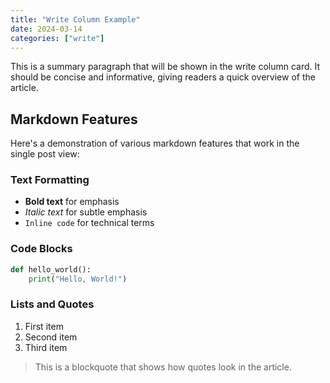 ```yaml
---
title: "Write Column Example"
date: 2024-03-14
categories: ["write"]
---
```


This is a summary paragraph that will be shown in the write column card. It should be concise and informative, giving readers a quick overview of the article.

## Markdown Features

Here's a demonstration of various markdown features that work in the single post view:

### Text Formatting

- **Bold text** for emphasis
- *Italic text* for subtle emphasis
- `Inline code` for technical terms

### Code Blocks

```python
def hello_world():
    print("Hello, World!")
```

### Lists and Quotes

1. First item
2. Second item
3. Third item

> This is a blockquote that shows how quotes look in the article. 
